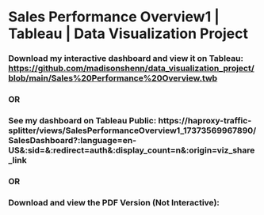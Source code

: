 # Sales Performance Overview1 | Tableau | Data Visualization Project
### Download my interactive dashboard and view it on Tableau: https://github.com/madisonshenn/data_visualization_project/blob/main/Sales%20Performance%20Overview.twb 
### OR
### See my dashboard on Tableau Public: https://haproxy-traffic-splitter/views/SalesPerformanceOverview1_17373569967890/SalesDashboard?:language=en-US&:sid=&:redirect=auth&:display_count=n&:origin=viz_share_link 
### OR
### Download and view the PDF Version (Not Interactive): 

